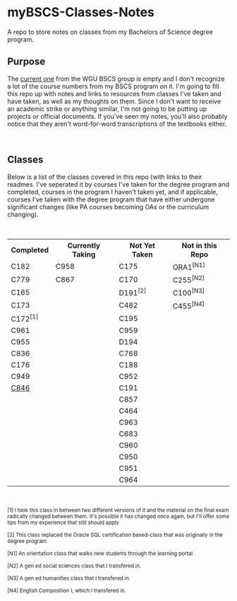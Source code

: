 # myBSCS-Classes-Notes
A repo to store notes on classes from my Bachelors of Science degree program.

## Purpose
<p>The <a href="https://github.com/WGU-BSCS/bscs-classes">current one</a> from the WGU BSCS group is empty and I don't recognize a lot of the course numbers from my BSCS program on it. I'm going to fill this repo up with notes and links to resources from classes I've taken and have taken, as well as my thoughts on them. Since I don't want to receive an academic strike or anything similar, I'm not going to be putting up projects or official documents. If you've seen my notes, you'll also probably notice that they aren't word-for-word transcriptions of the textbooks either.</p>
<br />

## Classes
<p>Below is a list of the classes covered in this repo (with links to their readmes. I've seperated it by courses I've taken for the degree program and completed, courses in the program I haven't taken yet, and if applicable, courses I've taken with the degree program that have either undergone significant changes (like PA courses becoming OAs or the curriculum changing).</p>
<br />
<table>
  <tr>
    <th>Completed</th>
    <th>Currently Taking</th>
    <th>Not Yet Taken</th>
    <th>Not in this Repo</th>
  </tr>
  <tr>
  <td>C182</td>
    <td>C958</td>
      <td>C175</td>
       <td>ORA1<sup>[N1]</sup>
  </tr>
  <tr>
  <td>C779</td>
    <td>C867</td>
       <td>C170</td>
       <td>C255<sup>[N2]</sup></td>
  </tr>
  <tr>
  <td>C165</td>
    <td></td>
    <td>D191<sup>[2]</sup></td>
      <td>C100<sup>[N3]</sup></td>
  </tr>
  <tr>
  <td>C173</td>
        <td></td>
    <td>C482</td>
  <td>C455<sup>[N4]</sup></td>
  </tr>
  <tr>
    <td>C172<sup>[1]</sup></td>
        <td></td>
  <td>C195</td>
        <td></td>
  </tr>
  <tr>
  <td>C961</td>
      <td></td>
      <td>C959</td>
      <td></td>
  </tr>
  <tr>
  <td>C955</td>
      <td></td>
      <td>D194</td>
      <td></td>
  </tr>
  <tr>
  <td>C836</td>
      <td></td>
  <td>C768</td>
      <td></td>
  </tr>
  <tr>
  <td>C176</td>
      <td></td>
  <td>C188</td>
      <td></td>
  </tr>
  <tr>
  <td>C949</td>
      <td></td>
  <td>C952</td>
      <td></td>
  </tr>
  <tr>
  <td><a href="">C846</a></td>
      <td></td>
  <td>C191</td>
      <td></td>
  </tr>
    <tr>
      <td></td>
      <td></td>
  <td>C857</td>
      <td></td>
  </tr>
      <tr>
      <td></td>
      <td></td>
  <td>C464</td>
      <td></td>
  </tr>
      <tr>
      <td></td>
      <td></td>
  <td>C963</td>
      <td></td>
  </tr>
      <tr>
      <td></td>
      <td></td>
  <td>C683</td>
      <td></td>
  </tr>
      <tr>
      <td></td>
      <td></td>
  <td>C960</td>
      <td></td>
  </tr>
      <tr>
      <td></td>
      <td></td>
  <td>C950</td>
      <td></td>
  </tr>
      <tr>
      <td></td>
      <td></td>
  <td>C951</td>
      <td></td>
  </tr>
      <tr>
      <td></td>
      <td></td>
  <td>C964</td>
      <td></td>
  </tr>
</table>
  <br />
 <p><sub>[1] I took this class in between two different versions of it and the material on the final exam radically changed between them. It's possible it has changed once again, but I'll offer some tips from my experience that still should apply</sub></p>
 <p><sub>[2] This class replaced the Oracle SQL certification based-class that was originally in the degree program</sub></p>
  <p><sub>[N1] An orientation class that walks new students through the learning portal</sub></p>
  <p><sub>[N2] A gen ed social sciences class that I transfered in.</sub></p>
  <p><sub>[N3] A gen ed humanities class that I transfered in.</sub></p>
  <p><sub>[N4] English Composition I, which I transfered in.</sub></p>
  <br />
 

